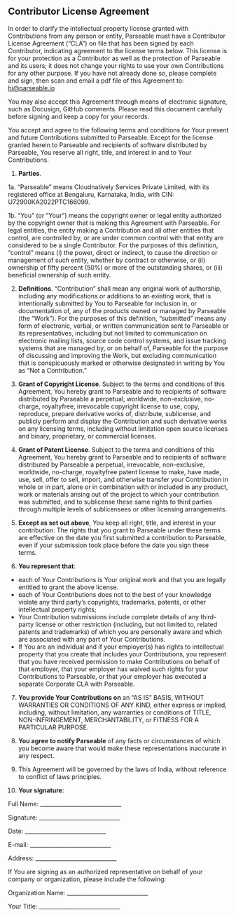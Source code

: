 ## Contributor License Agreement

In order to clarify the intellectual property license granted with Contributions from any person or entity, Parseable
must have a Contributor License Agreement (“CLA”) on file that has been signed by each Contributor, indicating
agreement to the license terms below. This license is for your protection as a Contributor as well as the protection
of Parseable and its users; it does not change your rights to use your own Contributions for any other purpose. If
you have not already done so, please complete and sign, then scan and email a pdf file of this Agreement to:
hi@parseable.io

You may also accept this Agreement through means of electronic signature, such as Docusign, GitHub comments. Please read this
document carefully before signing and keep a copy for your records.

You accept and agree to the following terms and conditions for Your present and future Contributions submitted to
Parseable. Except for the license granted herein to Parseable and recipients of software distributed by Parseable, You
reserve all right, title, and interest in and to Your Contributions.

1. **Parties**. 
 
1a. “Parseable” means Cloudnatively Services Private Limited, with its registered office at Bengaluru, Karnataka, India, with CIN:  U72900KA2022PTC166099.

1b. “You” (or “Your”) means the copyright owner or legal entity authorized by the copyright owner that is making
this Agreement with Parseable. For legal entities, the entity making a Contribution and all other entities that control,
are controlled by, or are under common control with that entity are considered to be a single Contributor. For the
purposes of this definition, “control” means (i) the power, direct or indirect, to cause the direction or management
of such entity, whether by contract or otherwise, or (ii) ownership of fifty percent (50%) or more of the outstanding
shares, or (iii) beneficial ownership of such entity.

2. **Definitions**. “Contribution” shall mean any original work of authorship, including any modifications or additions
to an existing work, that is intentionally submitted by You to Parseable for inclusion in, or documentation of, any of
the products owned or managed by Parseable (the “Work”). For the purposes of this definition, “submitted” means
any form of electronic, verbal, or written communication sent to Parseable or its representatives, including but not
limited to communication on electronic mailing lists, source code control systems, and issue tracking systems that
are managed by, or on behalf of, Parseable for the purpose of discussing and improving the Work, but excluding
communication that is conspicuously marked or otherwise designated in writing by You as “Not a Contribution.”

3. **Grant of Copyright License**. Subject to the terms and conditions of this Agreement, You hereby grant to Parseable
and to recipients of software distributed by Parseable a perpetual, worldwide, non-exclusive, no-charge, royaltyfree, irrevocable copyright license to use, copy, reproduce, prepare derivative works of, distribute, sublicense, and
publicly perform and display the Contribution and such derivative works on any licensing terms, including without
limitation open source licenses and binary, proprietary, or commercial licenses.

4. **Grant of Patent License**. Subject to the terms and conditions of this Agreement, You hereby grant to Parseable and to
recipients of software distributed by Parseable a perpetual, irrevocable, non-exclusive, worldwide, no-charge, royaltyfree patent license to make, have made, use, sell, offer to sell, import, and otherwise transfer your Contribution in
whole or in part, alone or in combination with or included in any product, work or materials arising out of the
project to which your contribution was submitted, and to sublicense these same rights to third parties through
multiple levels of sublicensees or other licensing arrangements.

5. **Except as set out above**, You keep all right, title, and interest in your contribution. The rights that you grant to
Parseable under these terms are effective on the date you first submitted a contribution to Parseable, even if your
submission took place before the date you sign these terms.

6. **You represent that**:
- each of Your Contributions is Your original work and that you are legally entitled to grant the above license.
- each of Your Contributions does not to the best of your knowledge violate any third party’s copyrights, trademarks,
patents, or other intellectual property rights;
- Your Contribution submissions include complete details of any third-party license or other restriction (including,
but not limited to, related patents and trademarks) of which you are personally aware and which are associated with
any part of Your Contributions.
- If You are an individual and if your employer(s) has rights to intellectual property that you create that includes your
Contributions, you represent that you have received permission to make Contributions on behalf of that employer,
that your employer has waived such rights for your Contributions to Parseable, or that your employer has executed
a separate Corporate CLA with Parseable.

7. **You provide Your Contributions on** an “AS IS” BASIS, WITHOUT WARRANTIES OR CONDITIONS OF
ANY KIND, either express or implied, including, without limitation, any warranties or conditions of TITLE,
NON-INFRINGEMENT, MERCHANTABILITY, or FITNESS FOR A PARTICULAR PURPOSE.

8. **You agree to notify Parseable** of any facts or circumstances of which you become aware that would make these
representations inaccurate in any respect.

9. This Agreement will be governed by the laws of India, without reference to conflict of laws principles.

10. **Your signature**:

Full Name: _____________________________

Signature: _____________________________

Date: _____________________________

E-mail: _____________________________

Address: _____________________________

If You are signing as an authorized representative on behalf of your company or organization, please include the
following:

Organization Name: _____________________________

Your Title: _____________________________
